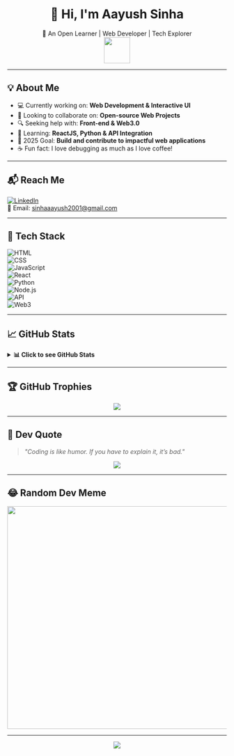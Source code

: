 <div align="center">

# 👋 Hi, I'm Aayush Sinha  
🚀 An Open Learner | Web Developer | Tech Explorer  
<img src="https://media.giphy.com/media/gM5qFksULw54NMWyry/giphy.gif" width="60"/>

</div>

---

## 💡 About Me

- 💻 Currently working on: **Web Development & Interactive UI**
- 🤝 Looking to collaborate on: **Open-source Web Projects**
- 🔍 Seeking help with: **Front-end & Web3.0**
- 📖 Learning: **ReactJS, Python & API Integration**
- 🎯 2025 Goal: **Build and contribute to impactful web applications**
- ☕ Fun fact: I love debugging as much as I love coffee!

---

## 📬 Reach Me

[![LinkedIn](https://img.shields.io/badge/LinkedIn-%230077B5.svg?style=for-the-badge&logo=linkedin&logoColor=white)](https://www.linkedin.com/in/aayush-sinha-1a1a4b1a5/)  
📧 Email: [sinhaaayush2001@gmail.com](mailto:sinhaaayush2001@gmail.com)

---

## 🧰 Tech Stack

![HTML](https://skillicons.dev/icons?i=html)  
![CSS](https://skillicons.dev/icons?i=css)  
![JavaScript](https://skillicons.dev/icons?i=js)  
![React](https://skillicons.dev/icons?i=react)  
![Python](https://skillicons.dev/icons?i=python)  
![Node.js](https://skillicons.dev/icons?i=nodejs)  
![API](https://img.shields.io/badge/API-Integration-informational?style=flat&logo=api&logoColor=white&color=FF8C00)  
![Web3](https://img.shields.io/badge/Web3-Ethereum-3C3C3D?style=flat&logo=ethereum&logoColor=white)

---

## 📈 GitHub Stats

<details>
  <summary><b>📊 Click to see GitHub Stats</b></summary><br/>

<p align="center">
  <img src="https://github-readme-stats.vercel.app/api?username=Aayushsinha09&show_icons=true&theme=tokyonight" width="47%"/>
  <img src="https://streak-stats.demolab.com/?user=Aayushsinha09&theme=tokyonight&hide_border=true&border_radius=10&date_format=j%20M%5B%20Y%5D" width="47%"/>
  <br/><br/>
  <img src="https://github-readme-stats.vercel.app/api/top-langs/?username=Aayushsinha09&layout=compact&theme=tokyonight" width="60%"/>
</p>

</details>

---

## 🏆 GitHub Trophies

<p align="center">
  <img src="https://github-profile-trophy.vercel.app/?username=Aayushsinha09&theme=radical&no-bg=true&no-frame=true&margin-w=10" />
</p>

---

## 💬 Dev Quote

> _"Coding is like humor. If you have to explain it, it’s bad."_

<p align="center">
  <img src="https://quotes-github-readme.vercel.app/api?type=horizontal&theme=tokyonight" />
</p>

---

## 😂 Random Dev Meme

<p align="center">
  <img src="https://random-memer.herokuapp.com/" width="512"/>
</p>

---

<p align="center">
  <img src="https://capsule-render.vercel.app/api?type=waving&color=gradient&height=200&section=footer&text=Have%20a%20great%20day!&fontSize=40" />
</p>
